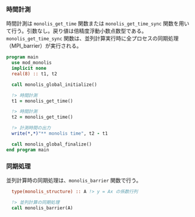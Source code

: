
### 時間計測

時間計測は `monolis_get_time` 関数または `monolis_get_time_sync` 関数を用いて行う。引数なし。戻り値は倍精度浮動小数点数型である。
`monolis_get_time_sync` 関数は、並列計算実行時に全プロセスの同期処理（MPI_barrier）が実行される。

```fortran
program main
  use mod_monolis
  implicit none
  real(8) :: t1, t2

  call monolis_global_initialize()

  !> 時間計測
  t1 = monolis_get_time()

  !> 時間計測
  t2 = monolis_get_time()

  !> 計測時間の出力
  write(*,*)"** monolis time", t2 - t1

  call monolis_global_finalize()
end program main
```



### 同期処理

並列計算時の同期処理は、`monolis_barrier` 関数で行う。

```fortran
  type(monolis_structure) :: A !> y = Ax の係数行列

  !> 並列計算の同期処理
  call monolis_barrier(A)
```


